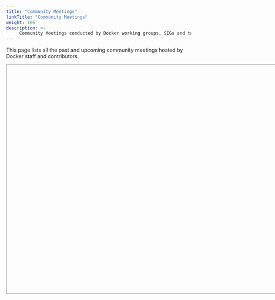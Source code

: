 ```yaml
---
title: "Community Meetings"
linkTitle: "Community Meetings"
weight: 106
description: >-
     Community Meetings conducted by Docker working groups, SIGs and task forces 
---
```


This page lists all the past and upcoming community meetings hosted by Docker staff and contributors.  



<iframe src=""https://calendar.google.com/calendar/embed?src=c_1ojrbiclm13m16thsmfrb9iakk%40group.calendar.google.com&ctz=Asia%2FKolkata" style="border:solid 1px #777" width="813" height="623" frameborder="0" scrolling="no"></iframe>






